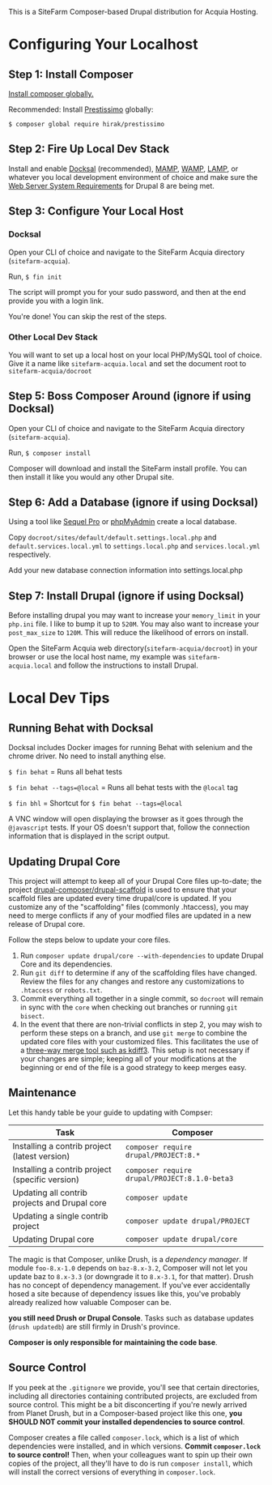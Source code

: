 This is a SiteFarm Composer-based Drupal distribution for Acquia Hosting.

# Configuring Your Localhost

## Step 1: Install Composer

[Install composer globally.](https://getcomposer.org/doc/00-intro.md) 

Recommended: Install [Prestissimo](https://github.com/hirak/prestissimo) globally:

`$ composer global require hirak/prestissimo`

## Step 2: Fire Up Local Dev Stack

Install and enable [Docksal](https://docksal.io) (recommended), [MAMP](https://www.mamp.info/), [WAMP](http://www.wampserver.com/), [LAMP](https://en.wikipedia.org/wiki/LAMP_(software_bundle)), or whatever you local development environment of choice and make sure the [Web Server System Requirements](https://www.drupal.org/docs/8/system-requirements/web-server) for Drupal 8 are being met.

## Step 3: Configure Your Local Host

### Docksal

Open your CLI of choice and navigate to the SiteFarm Acquia directory (`sitefarm-acquia`).

Run, `$ fin init`

The script will prompt you for your sudo password, and then at the end provide you with a login link.

You're done! You can skip the rest of the steps.

### Other Local Dev Stack

You will want to set up a local host on your local PHP/MySQL tool of choice. Give it a name like `sitefarm-acquia.local` and set the document root to `sitefarm-acquia/docroot`

## Step 5: Boss Composer Around (ignore if using Docksal)

Open your CLI of choice and navigate to the SiteFarm Acquia directory (`sitefarm-acquia`).

Run, `$ composer install`

Composer will download and install the SiteFarm install profile. You can then install it like you would any other Drupal site.

## Step 6: Add a Database (ignore if using Docksal)

Using a tool like [Sequel Pro](https://www.sequelpro.com/) or [phpMyAdmin](https://www.phpmyadmin.net/) create a local database.

Copy `docroot/sites/default/default.settings.local.php` and `default.services.local.yml` to `settings.local.php` and `services.local.yml` respectively.

Add your new database connection information into settings.local.php

## Step 7: Install Drupal (ignore if using Docksal)

Before installing drupal you may want to increase your `memory_limit` in your `php.ini` file. I like to bump it up to `520M`. You may also want to increase your `post_max_size` to `120M`. This will reduce the likelihood of errors on install.

Open the SiteFarm Acquia web directory(`sitefarm-acquia/docroot`) in your browser or use the local host name, my example was `sitefarm-acquia.local` and follow the instructions to install Drupal.

# Local Dev Tips

## Running Behat with Docksal

Docksal includes Docker images for running Behat with selenium and the chrome driver. No need to install anything else.

`$ fin behat` = Runs all behat tests

`$ fin behat --tags=@local` = Runs all behat tests with the `@local` tag

`$ fin bhl` = Shortcut for `$ fin behat --tags=@local`

A VNC window will open displaying the browser as it goes through the `@javascript` tests. If your OS doesn't support that, follow the connection information that is displayed in the script output.

## Updating Drupal Core

This project will attempt to keep all of your Drupal Core files up-to-date; the 
project [drupal-composer/drupal-scaffold](https://github.com/drupal-composer/drupal-scaffold) 
is used to ensure that your scaffold files are updated every time drupal/core is 
updated. If you customize any of the "scaffolding" files (commonly .htaccess), 
you may need to merge conflicts if any of your modfied files are updated in a 
new release of Drupal core.

Follow the steps below to update your core files.

1. Run `composer update drupal/core --with-dependencies` to update Drupal Core and its dependencies.
1. Run `git diff` to determine if any of the scaffolding files have changed. 
   Review the files for any changes and restore any customizations to 
  `.htaccess` or `robots.txt`.
1. Commit everything all together in a single commit, so `docroot` will remain in
   sync with the `core` when checking out branches or running `git bisect`.
1. In the event that there are non-trivial conflicts in step 2, you may wish 
   to perform these steps on a branch, and use `git merge` to combine the 
   updated core files with your customized files. This facilitates the use 
   of a [three-way merge tool such as kdiff3](http://www.gitshah.com/2010/12/how-to-setup-kdiff-as-diff-tool-for-git.html). This setup is not necessary if your changes are simple; 
   keeping all of your modifications at the beginning or end of the file is a 
   good strategy to keep merges easy.

## Maintenance
Let this handy table be your guide to updating with Compser:

| Task                                            | Composer                                          |
|-------------------------------------------------|---------------------------------------------------|
| Installing a contrib project (latest version)   | ```composer require drupal/PROJECT:8.*```         |
| Installing a contrib project (specific version) | ```composer require drupal/PROJECT:8.1.0-beta3``` |
| Updating all contrib projects and Drupal core   | ```composer update```                             |
| Updating a single contrib project               | ```composer update drupal/PROJECT```              |
| Updating Drupal core                            | ```composer update drupal/core```                 |


The magic is that Composer, unlike Drush, is a *dependency manager*. If module ```foo-8.x-1.0``` depends on ```baz-8.x-3.2```, Composer will not let you update baz to ```8.x-3.3``` (or downgrade it to ```8.x-3.1```, for that matter). Drush has no concept of dependency management. If you've ever accidentally hosed a site because of dependency issues like this, you've probably already realized how valuable Composer can be.

**you still need Drush or Drupal Console**. Tasks such as database updates (```drush updatedb```) are still firmly in Drush's province.

**Composer is only responsible for maintaining the code base**.

## Source Control
If you peek at the ```.gitignore``` we provide, you'll see that certain directories, including all directories containing contributed projects, are excluded from source control. This might be a bit disconcerting if you're newly arrived from Planet Drush, but in a Composer-based project like this one, **you SHOULD NOT commit your installed dependencies to source control**.

Composer creates a file called ```composer.lock```, which is a list of which dependencies were installed, and in which versions. **Commit ```composer.lock``` to source control!** Then, when your colleagues want to spin up their own copies of the project, all they'll have to do is run ```composer install```, which will install the correct versions of everything in ```composer.lock```.
